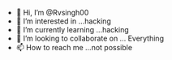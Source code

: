 - 👋 Hi, I’m @Rvsingh00
- 👀 I’m interested in ...hacking
- 🌱 I’m currently learning ...hacking
- 💞️ I’m looking to collaborate on ... Everything
- 📫 How to reach me ...not possible

<!---
Rvsingh00/Rvsingh00 is a ✨ special ✨ repository because its `README.md` (this file) appears on your GitHub profile.
You can click the Preview link to take a look at your changes.
--->
